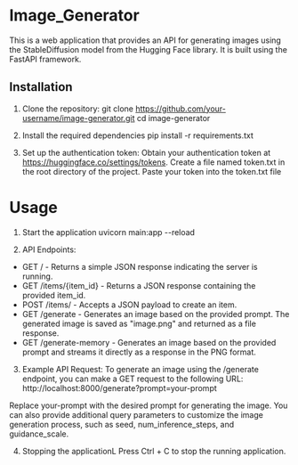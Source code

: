 # Image_Generator
This is a web application that provides an API for generating images using the StableDiffusion model from the Hugging Face library. It is built using the FastAPI framework.

## Installation

1. Clone the repository:
   git clone https://github.com/your-username/image-generator.git
   cd image-generator
   
2. Install the required dependencies 
    pip install -r requirements.txt

3. Set up the authentication token:
   Obtain your authentication token at https://huggingface.co/settings/tokens.
   Create a file named token.txt in the root directory of the project.
   Paste your token into the token.txt file
   
# Usage 
1. Start the application
uvicorn main:app --reload

2. API Endpoints:

- GET / - Returns a simple JSON response indicating the server is running.
- GET /items/{item_id} - Returns a JSON response containing the provided item_id.
- POST /items/ - Accepts a JSON payload to create an item.
- GET /generate - Generates an image based on the provided prompt. The generated image is saved as "image.png" and returned as a file response.
- GET /generate-memory - Generates an image based on the provided prompt and streams it directly as a response in the PNG format.

3. Example API Request:
To generate an image using the /generate endpoint, you can make a GET request to the following URL:
http://localhost:8000/generate?prompt=your-prompt

Replace your-prompt with the desired prompt for generating the image.
You can also provide additional query parameters to customize the image generation process, such as seed, num_inference_steps, and guidance_scale.

4. Stopping the applicationL
Press Ctrl + C to stop the running application.
